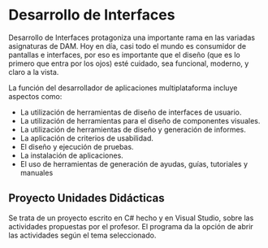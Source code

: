 # Desarrollo de Interfaces
Desarrollo de Interfaces protagoniza una importante rama en las variadas asignaturas de DAM. Hoy en día, casi todo el mundo es consumidor de pantallas e interfaces, por eso es importante que el diseño (que es lo primero que entra por los ojos) esté cuidado, sea funcional, moderno, y claro a la vista.

La función del desarrollador de aplicaciones multiplataforma incluye aspectos como:
- La utilización de herramientas de diseño de interfaces de usuario.
- La utilización de herramientas para el diseño de componentes visuales.
- La utilización de herramientas de diseño y generación de informes.
- La aplicación de criterios de usabilidad.
- El diseño y ejecución de pruebas.
- La instalación de aplicaciones.
- El uso de herramientas de generación de ayudas, guías, tutoriales y manuales

## Proyecto Unidades Didácticas

Se trata de un proyecto escrito en C# hecho y en Visual Studio, sobre las actividades propuestas por el profesor. El programa da la opción de abrir las actividades según el tema seleccionado.
